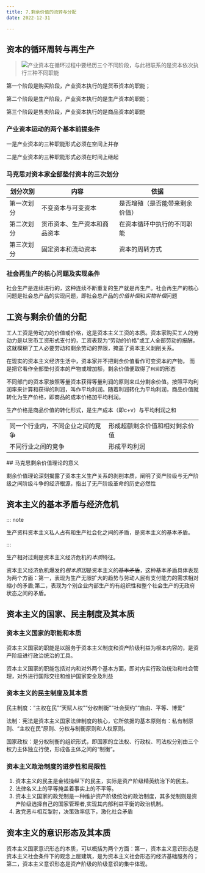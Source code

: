 ```yaml
---
title: 7.剩余价值的流转与分配
date: 2022-12-31

---
```


## 资本的循环周转与再生产 <Badge text="选择题" type="tip" />

> ![](https://cdn.jsdelivr.net/gh/passwordgloo/icon/tip/20/info.svg)产业资本在循环过程中要经历三个不同阶段，与此相联系的是资本依次执行三种不同职能

第一个阶段是购买阶段，产业资本执行的是货币资本的职能；

第二个阶段是生产阶段，产业资本执行的是生产资本的职能；

第三个阶段是售卖阶段，产业资本执行的是商品资本的职能

### 产业资本运动的两个基本前提条件

一是产业资本的三种职能形式必须在空间上并存

二是产业资本的三种职能形式必须在时间上继起

### 马克思对资本家全部垫付资本的三次划分

| 划分次别   | 内容                         | 依据                           |
| ---------- | ---------------------------- | ------------------------------ |
| 第一次划分 | 不变资本与可变资本           | 是否增殖（是否能带来剩余价值） |
| 第二次划分 | 货币资本、生产资本和商品资本 | 在资本循环中执行的不同职能     |
| 第三次划分 | 固定资本和流动资本           | 资本的周转方式                 |

### 社会再生产的核心问题及实现条件

社会生产是连续进行的，这种连续不断重复的生产就是再生产。社会再生产的核心问题是社会总产品的实现问题，即社会总产品的*价值补偿*和*实物补偿*问题

## 工资与剩余价值的分配 <Badge text="选择题" type="tip" />

工人工资是劳动力的价值或价格，这是资本主义工资的本质。资本家购买工人的劳动力是以货币工资形式支付的，工资表现为“劳动的价格”或工人全部劳动的报酬，这就模糊了工人必要劳动和剩余劳动的界限，掩盖了资本主义剥削关系。

在现实的资本主义经济生活中，资本家并不把剩余价值看作可变资本的产物，
而是把它看作全部垫付资本的产物或增加额，剩余价值便取得了`利润`的形态

不同部门的资本家按照等量资本获得等量利润的原则来瓜分剩余价值。按照平均利润率来计算和获得的利润，叫作平均利润。随着利润转化为平均利润，商品价值就转化为生产价格，即商品的成本价格加平均利润。

生产价格是商品价值的转化形式，是生产成本（即c+v）与平均利润之和


<table>
<tbody>
    <tr>
        <td>同一个行业内，不同企业之间的竞争</td>
        <td>形成超额剩余价值和相对剩余价值</td>
    </tr>
    <tr>
        <td>不同行业之间的竞争</td>
        <td>形成平均利润</td>
    </tr>
</tbody>
</table>
## 马克思剩余价值理论的意义 <Badge text="了解" type="tip" />

剩余价值理论深刻揭露了资本主义生产关系的剥削本质，阐明了资产阶级与无产阶级之间阶级斗争的经济根源，指出了无产阶级革命的历史必然性

## 资本主义的基本矛盾与经济危机 <Badge text="选择题" type="tip" />

::: note

生产资料资本主义私人占有和生产社会化之间的矛盾，是资本主义的基本矛盾。

:::

生产相对过剩是资本主义经济危机的*本质*特征。

资本主义经济危机爆发的*根本原因*是资本主义的~~基本矛盾~~，这种基本矛盾具体表现为两个方面：第一，表现为生产无限扩大的趋势与劳动人民有支付能力的需求相对缩小的矛盾;第二，表现为个别企业内部生产的有组织性和整个社会生产的无政府状态之间的矛盾。

## 资本主义的国家、民主制度及其本质 <Badge text="选择题" type="tip" />

### 资本主义国家的职能和本质

资本主义国家的职能是以服务于资本主义制度和资产阶级利益为根本内容的，是资产阶级进行政治统治的工具。

资本主义国家的职能包括对内和对外两个基本方面，即对内实行政治统治和社会管理，对外进行国际交往和维护国家安全及利益

### 资本主义的民主制度及其本质

民主制度：“主权在民”“天赋人权”“分权制衡”“社会契约”“自由、平等、博爱”

法制：宪法是资本主义国家法律制度的核心，它所依据的基本原则有：私有制原则、“主权在民”原则、分权与制衡原则和人权原则。

国家政权：是分权制衡的组织形式，即国家的立法权、行政权、司法权分别由三个权力主体独立行使，形成各主体之间的“制衡”。

### 资本主义政治制度的进步性和局限性

1. 资本主义的民主是金钱操纵下的民主，实际是资产阶级精英统治下的民主。
2. 法律名义上的平等掩盖着事实上的不平等。
3. 资本主义国家的政党制是一种维护资产阶级统治的政治制度，其多党制则是资产阶级选择自己的国家管理者,实现其内部利益平衡的政治机制。
4. 政党恶斗相互掣肘，决策效率低下，激化社会矛盾

## 资本主义的意识形态及其本质 <Badge text="了解" type="tip" />

资本主义国家意识形态的本质，可以概括为两个方面：第一，资本主义意识形态是资本主义社会条件下的观念上层建筑，是为资本主义社会形态的经济基础服务的；第二，资本主义意识形态是资产阶级的阶级意识的集中体现。